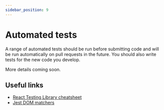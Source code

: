 ```yaml
---
sidebar_position: 9
---
```


# Automated tests

A range of automated tests should be run before submitting code and will be run automatically on pull requests in the future. You should also write tests for the new code you develop.

More details coming soon.

## Useful links
- [React Testing Library cheatsheet](https://testing-library.com/docs/react-testing-library/cheatsheet/)
- [Jest DOM matchers](https://github.com/testing-library/jest-dom?tab=readme-ov-file#custom-matchers)
